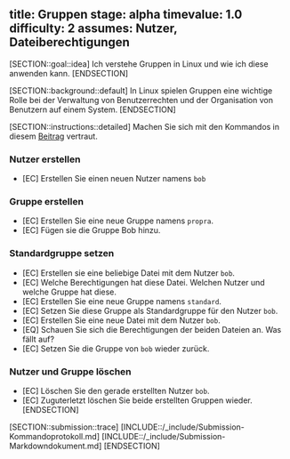 title: Gruppen
stage: alpha
timevalue: 1.0
difficulty: 2
assumes: Nutzer, Dateiberechtigungen
---

[SECTION::goal::idea]
Ich verstehe Gruppen in Linux und wie ich diese anwenden kann.
[ENDSECTION]

[SECTION::background::default]
In Linux spielen Gruppen eine wichtige Rolle bei der Verwaltung von Benutzerrechten und der Organisation von Benutzern auf einem System.
[ENDSECTION]

[SECTION::instructions::detailed]
Machen Sie sich mit den Kommandos in diesem [Beitrag](https://wiki.ubuntuusers.de/Benutzer_und_Gruppen/) vertraut.  

### Nutzer erstellen

- [EC] Erstellen Sie einen neuen Nutzer namens `bob`

### Gruppe erstellen

- [EC] Erstellen Sie eine neue Gruppe namens `propra`.
- [EC] Fügen sie die Gruppe Bob hinzu.

### Standardgruppe setzen

- [EC] Erstellen sie eine beliebige Datei mit dem Nutzer `bob`.
- [EC] Welche Berechtigungen hat diese Datei. Welchen Nutzer und welche Gruppe hat diese.
- [EC] Erstellen Sie eine neue Gruppe namens `standard`. 
- [EC] Setzen Sie diese Gruppe als Standardgruppe für den Nutzer `bob`.
- [EC] Erstellen Sie eine neue Datei mit dem Nutzer `bob`.
- [EQ] Schauen Sie sich die Berechtigungen der beiden Dateien an. Was fällt auf?
- [EC] Setzen Sie die Gruppe von `bob` wieder zurück.

### Nutzer und Gruppe löschen

- [EC] Löschen Sie den gerade erstellten Nutzer `bob`.
- [EC] Zuguterletzt löschen Sie beide erstellten Gruppen wieder.
[ENDSECTION]

[SECTION::submission::trace]
[INCLUDE::/_include/Submission-Kommandoprotokoll.md]
[INCLUDE::/_include/Submission-Markdowndokument.md]
[ENDSECTION]
